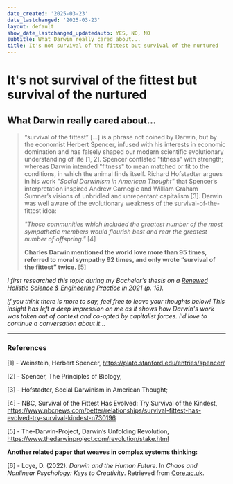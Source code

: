 ```yaml
---
date_created: '2025-03-23'
date_lastchanged: '2025-03-23'
layout: default
show_date_lastchanged_updatedauto: YES, NO, NO
subtitle: What Darwin really cared about...
title: It's not survival of the fittest but survival of the nurtured
---
```

# It's not survival of the fittest but survival of the nurtured
## What Darwin really cared about...


> “survival of the fittest” [...] is a phrase not coined by Darwin, but by the economist Herbert Spencer, infused with his interests in economic domination and has falsely shaped our modern scientific evolutionary understanding of life [1, 2]. Spencer conflated "fitness" with strength; whereas Darwin intended "fitness" to mean matched or fit to the conditions, in which the animal finds itself. Richard Hofstadter argues in his work _"Social Darwinism in American Thought"_ that Spencer’s interpretation inspired Andrew Carnegie and William Graham Sumner’s visions of unbridled and unrepentant capitalism [3]. Darwin was well aware of the evolutionary weakness of the survival-of-the-fittest idea:
> 
> _"Those communities which included the greatest number of the most sympathetic members would flourish best and rear the greatest number of offspring."_ [4]
> 
> **Charles Darwin mentioned the world love more than 95 times, referred to moral sympathy 92 times, and only wrote “survival of the fittest” twice.** [5]


*I first researched this topic during my Bachelor's thesis on a [Renewed Holistic Science & Engineering Practice](THESIS-HOLISTIC-ENGINEERING.md) in 2021 (p. 18).*

*If you think there is more to say, feel free to leave your thoughts below! This insight has left a deep impression on me as it shows how Darwin's work was taken out of context and co-opted by capitalist forces. I'd love to continue a conversation about it...*

---

### References

[1] - Weinstein, Herbert Spencer, https://plato.stanford.edu/entries/spencer/

[2] - Spencer, The Principles of Biology,

[3] - Hofstadter, Social Darwinism in
American Thought;

[4] - NBC, Survival of the Fittest Has
Evolved: Try Survival of the Kindest, https://www.nbcnews.com/better/relationships/survival-fittest-has-evolved-try-survival-kindest-n730196

[5] - The-Darwin-Project, Darwin’s
Unfolding Revolution, https://www.thedarwinproject.com/revolution/stake.html

**Another related paper that weaves in complex systems thinking:**

[6] - Loye, D. (2022). _Darwin and the Human Future_. In _Chaos and Nonlinear Psychology: Keys to Creativity_. Retrieved from [Core.ac.uk](https://core.ac.uk/download/pdf/215240400.pdf).